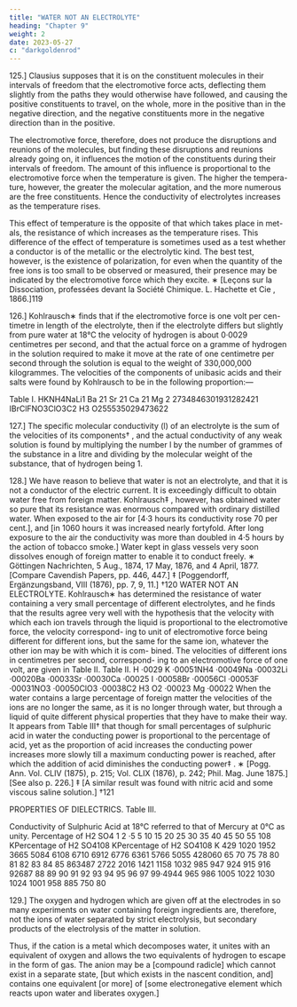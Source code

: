 ```yaml
---
title: "WATER NOT AN ELECTROLYTE"
heading: "Chapter 9"
weight: 2
date: 2023-05-27
c: "darkgoldenrod"
---
```



125.] Clausius supposes that it is on the constituent molecules in their intervals of freedom that the electromotive force acts, deflecting them slightly
from the paths they would otherwise have followed, and causing the positive
constituents to travel, on the whole, more in the positive than in the negative direction, and the negative constituents more in the negative direction than in the positive.

The electromotive force, therefore, does not produce the disruptions and reunions of the molecules, but finding these disruptions and reunions already going on, it influences the motion of the constituents during
their intervals of freedom. The amount of this influence is proportional to the
electromotive force when the temperature is given. The higher the tempera-
ture, however, the greater the molecular agitation, and the more numerous are
the free constituents. Hence the conductivity of electrolytes increases as the
temperature rises.

This effect of temperature is the opposite of that which takes place in met-
als, the resistance of which increases as the temperature rises. This difference
of the effect of temperature is sometimes used as a test whether a conductor is
of the metallic or the electrolytic kind. The best test, however, is the existence
of polarization, for even when the quantity of the free ions is too small to be
observed or measured, their presence may be indicated by the electromotive
force which they excite.
∗
[Leçons sur la Dissociation, professées devant la Société Chimique. L. Hachette et Cie ,
1866.]119

126.] Kohlrausch∗ finds that if the electromotive force is one volt per cen-
timetre in length of the electrolyte, then if the electrolyte differs but slightly
from pure water at 18°C the velocity of hydrogen is about 0·0029 centimetres
per second, and that the actual force on a gramme of hydrogen in the solution
required to make it move at the rate of one centimetre per second through the
solution is equal to the weight of 330,000,000 kilogrammes.
The velocities of the components of unibasic acids and their salts were
found by Kohlrausch to be in the following proportion:—

Table I.
HKNH4NaLi1
Ba
21
Sr
21
Ca
21
Mg
2
2734846301931282421
IBrClFNO3ClO3C2 H3 O255535029473622


127.] The specific molecular conductivity (l) of an electrolyte is the sum of the velocities of its components† , and the actual conductivity of any weak
solution is found by multiplying the number l by the number of grammes of the substance in a litre and dividing by the molecular weight of the substance,
that of hydrogen being 1.

128.] We have reason to believe that water is not an electrolyte, and that it is not a conductor of the electric current. It is exceedingly difficult to obtain water free from foreign matter. Kohlrausch‡ , however, has obtained water so pure that its resistance was enormous compared with ordinary distilled water. When exposed to the air for [4·3 hours its conductivity rose 70 per cent.], and [in 1060 hours it was increased nearly fortyfold. After long exposure to the air the conductivity was more than doubled in 4·5 hours by the action of tobacco smoke.] Water kept in glass vessels very soon dissolves enough of foreign matter to enable it to conduct freely.
∗
Göttingen Nachrichten, 5 Aug., 1874, 17 May, 1876, and 4 April, 1877.
[Compare Cavendish Papers, pp. 446, 447.]
‡
[Poggendorff, Ergänzungsband, VIII (1876), pp. 7, 9, 11.]
†120
WATER NOT AN ELECTROLYTE.
Kohlrausch∗ has determined the resistance of water containing a very small
percentage of different electrolytes, and he finds that the results agree very
well with the hypothesis that the velocity with which each ion travels through
the liquid is proportional to the electromotive force, the velocity correspond-
ing to unit of electromotive force being different for different ions, but the
same for the same ion, whatever the other ion may be with which it is com-
bined. The velocities of different ions in centimetres per second, correspond-
ing to an electromotive force of one volt, are given in Table II.
Table II.
H
·0029
K
·00051NH4
·00049Na
·00032Li
·00020Ba
·00033Sr
·00030Ca
·00025
I
·00058Br
·00056Cl
·00053F
·00031NO3
·00050ClO3
·00038C2 H3 O2
·00023
Mg
·00022
When the water contains a large percentage of foreign matter the velocities
of the ions are no longer the same, as it is no longer through water, but
through a liquid of quite different physical properties that they have to make
their way. It appears from Table III† that though for small percentages of
sulphuric acid in water the conducting power is proportional to the percentage
of acid, yet as the proportion of acid increases the conducting power increases
more slowly till a maximum conducting power is reached, after which the
addition of acid diminishes the conducting power‡ .
∗
[Pogg. Ann. Vol. CLIV (1875), p. 215; Vol. CLIX (1876), p. 242; Phil. Mag. June 1875.]
[See also p. 226.]
‡
[A similar result was found with nitric acid and some viscous saline solution.]
†121

PROPERTIES OF DIELECTRICS.
Table III.

Conductivity of Sulphuric Acid at 18°C referred to that
of Mercury at 0°C as unity.
Percentage of
H2 SO4
1
2 ·5
5
10
15
20
25
30
35
40
45
50
55
108 KPercentage of
H2 SO4108 KPercentage of
H2 SO4108 K
429
1020
1952
3665
5084
6108
6710
6912
6776
6361
5766
5055
428060
65
70
75
78
80
81
82
83
84
85
863487
2722
2016
1421
1158
1032
985
947
924
915
916
92687
88
89
90
91
92
93
94
95
96
97
99·4944
965
986
1005
1022
1030
1024
1001
958
885
750
80


129.] The oxygen and hydrogen which are given off at the electrodes in so many experiments on water containing foreign ingredients are, therefore, not the ions of water separated by strict electrolysis, but secondary products of the electrolysis of the matter in solution.

Thus, if the cation is a metal which decomposes water, it unites with an equivalent of oxygen and allows the two equivalents of hydrogen to escape in the form of gas. The anion may be a [compound radicle] which cannot exist in a separate state, [but which exists in the nascent condition, and] contains one equivalent [or more] of [some electronegative element which reacts upon water and liberates oxygen.]

